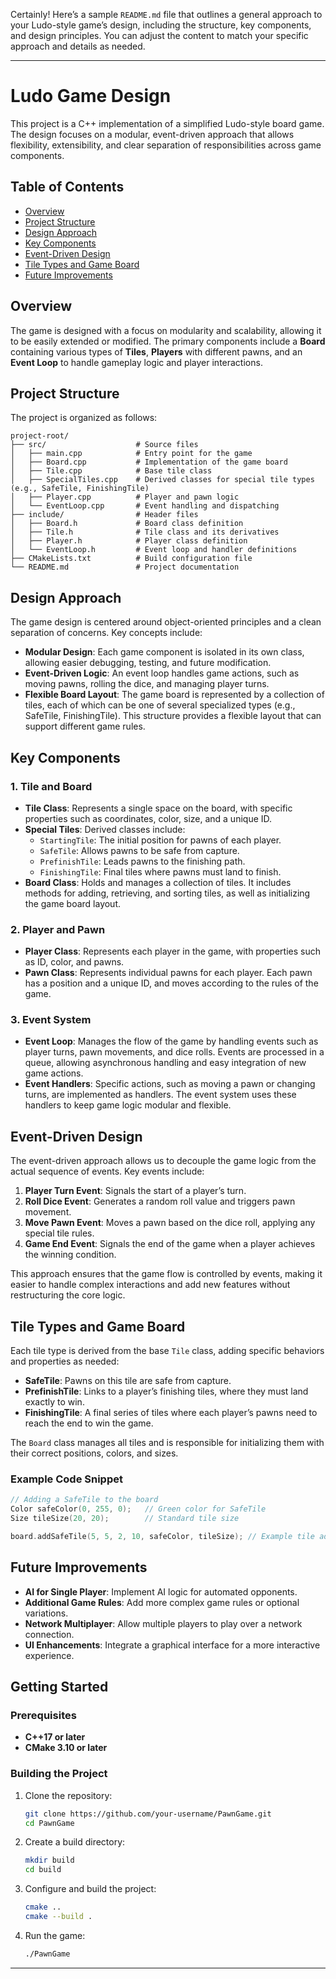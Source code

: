 Certainly! Here’s a sample `README.md` file that outlines a general approach to your Ludo-style game’s design, including the structure, key components, and design principles. You can adjust the content to match your specific approach and details as needed.

---

# Ludo Game Design

This project is a C++ implementation of a simplified Ludo-style board game. The design focuses on a modular, event-driven approach that allows flexibility, extensibility, and clear separation of responsibilities across game components.

## Table of Contents

- [Overview](#overview)
- [Project Structure](#project-structure)
- [Design Approach](#design-approach)
- [Key Components](#key-components)
- [Event-Driven Design](#event-driven-design)
- [Tile Types and Game Board](#tile-types-and-game-board)
- [Future Improvements](#future-improvements)

## Overview

The game is designed with a focus on modularity and scalability, allowing it to be easily extended or modified. The primary components include a **Board** containing various types of **Tiles**, **Players** with different pawns, and an **Event Loop** to handle gameplay logic and player interactions. 

## Project Structure

The project is organized as follows:

```plaintext
project-root/
├── src/                    # Source files
│   ├── main.cpp            # Entry point for the game
│   ├── Board.cpp           # Implementation of the game board
│   ├── Tile.cpp            # Base tile class
│   ├── SpecialTiles.cpp    # Derived classes for special tile types (e.g., SafeTile, FinishingTile)
│   ├── Player.cpp          # Player and pawn logic
│   └── EventLoop.cpp       # Event handling and dispatching
├── include/                # Header files
│   ├── Board.h             # Board class definition
│   ├── Tile.h              # Tile class and its derivatives
│   ├── Player.h            # Player class definition
│   └── EventLoop.h         # Event loop and handler definitions
├── CMakeLists.txt          # Build configuration file
└── README.md               # Project documentation
```

## Design Approach

The game design is centered around object-oriented principles and a clean separation of concerns. Key concepts include:

- **Modular Design**: Each game component is isolated in its own class, allowing easier debugging, testing, and future modification.
- **Event-Driven Logic**: An event loop handles game actions, such as moving pawns, rolling the dice, and managing player turns.
- **Flexible Board Layout**: The game board is represented by a collection of tiles, each of which can be one of several specialized types (e.g., SafeTile, FinishingTile). This structure provides a flexible layout that can support different game rules.

## Key Components

### 1. Tile and Board

- **Tile Class**: Represents a single space on the board, with specific properties such as coordinates, color, size, and a unique ID.
- **Special Tiles**: Derived classes include:
  - `StartingTile`: The initial position for pawns of each player.
  - `SafeTile`: Allows pawns to be safe from capture.
  - `PrefinishTile`: Leads pawns to the finishing path.
  - `FinishingTile`: Final tiles where pawns must land to finish.
- **Board Class**: Holds and manages a collection of tiles. It includes methods for adding, retrieving, and sorting tiles, as well as initializing the game board layout.

### 2. Player and Pawn

- **Player Class**: Represents each player in the game, with properties such as ID, color, and pawns.
- **Pawn Class**: Represents individual pawns for each player. Each pawn has a position and a unique ID, and moves according to the rules of the game.
  
### 3. Event System

- **Event Loop**: Manages the flow of the game by handling events such as player turns, pawn movements, and dice rolls. Events are processed in a queue, allowing asynchronous handling and easy integration of new game actions.
- **Event Handlers**: Specific actions, such as moving a pawn or changing turns, are implemented as handlers. The event system uses these handlers to keep game logic modular and flexible.

## Event-Driven Design

The event-driven approach allows us to decouple the game logic from the actual sequence of events. Key events include:

1. **Player Turn Event**: Signals the start of a player’s turn.
2. **Roll Dice Event**: Generates a random roll value and triggers pawn movement.
3. **Move Pawn Event**: Moves a pawn based on the dice roll, applying any special tile rules.
4. **Game End Event**: Signals the end of the game when a player achieves the winning condition.

This approach ensures that the game flow is controlled by events, making it easier to handle complex interactions and add new features without restructuring the core logic.

## Tile Types and Game Board

Each tile type is derived from the base `Tile` class, adding specific behaviors and properties as needed:

- **SafeTile**: Pawns on this tile are safe from capture.
- **PrefinishTile**: Links to a player’s finishing tiles, where they must land exactly to win.
- **FinishingTile**: A final series of tiles where each player’s pawns need to reach the end to win the game.

The `Board` class manages all tiles and is responsible for initializing them with their correct positions, colors, and sizes.

### Example Code Snippet

```cpp
// Adding a SafeTile to the board
Color safeColor(0, 255, 0);   // Green color for SafeTile
Size tileSize(20, 20);        // Standard tile size

board.addSafeTile(5, 5, 2, 10, safeColor, tileSize); // Example tile addition
```

## Future Improvements

- **AI for Single Player**: Implement AI logic for automated opponents.
- **Additional Game Rules**: Add more complex game rules or optional variations.
- **Network Multiplayer**: Allow multiple players to play over a network connection.
- **UI Enhancements**: Integrate a graphical interface for a more interactive experience.

## Getting Started

### Prerequisites

- **C++17 or later**
- **CMake 3.10 or later**

### Building the Project

1. Clone the repository:
   ```bash
   git clone https://github.com/your-username/PawnGame.git
   cd PawnGame
   ```

2. Create a build directory:
   ```bash
   mkdir build
   cd build
   ```

3. Configure and build the project:
   ```bash
   cmake ..
   cmake --build .
   ```

4. Run the game:
   ```bash
   ./PawnGame
   ```

---
